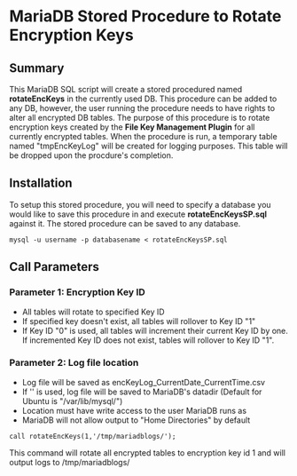# MariaDB Stored Procedure to Rotate Encryption Keys

## Summary
This MariaDB SQL script will create a stored procedured named **rotateEncKeys** in the currently used DB.  This procedure can be added to any DB, however, the user running the procedure needs to have rights to alter all encrypted DB tables.  The purpose of this procedure is to rotate encryption keys created by the **File Key Management Plugin** for all currently encrypted tables.  When the procedure is run, a temporary table named "tmpEncKeyLog" will be created for logging purposes.  This table will be dropped upon the procdure's completion.

## Installation
To setup this stored procedure, you will need to specify a database you would like to save this procedure in and execute **rotateEncKeysSP.sql** against it.  The stored procedure can be saved to any database.
```
mysql -u username -p databasename < rotateEncKeysSP.sql
```
   
   
## Call Parameters
### Parameter 1: Encryption Key ID
   - All tables will rotate to specified Key ID
   - If specified key doesn't exist, all tables will rollover to Key ID "1"
   - If Key ID "0" is used, all tables will increment their current Key ID by one. If incremented Key ID does not exist, tables will rollover to Key ID "1".
### Parameter 2: Log file location
   - Log file will be saved as encKeyLog_CurrentDate_CurrentTime.csv
   - If '' is used, log file will be saved to MariaDB's datadir (Default for Ubuntu is "/var/lib/mysql/")
   - Location must have write access to the user MariaDB runs as
   - MariaDB will not allow output to "Home Directories" by default

```
call rotateEncKeys(1,'/tmp/mariadblogs/');
```
This command will rotate all encrypted tables to encryption key id 1 and will output logs to /tmp/mariadblogs/
